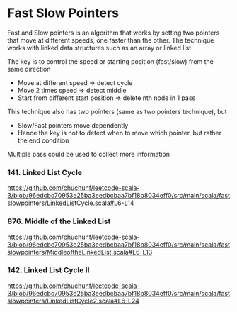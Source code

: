 # Fast Slow Pointers

Fast and Slow pointers is an algorithm that works by setting two pointers that move at different speeds, one faster than the other.
The technique works with linked data structures such as an array or linked list.

The key is to control the speed or starting position (fast/slow) from the same direction
- Move at different speed => detect cycle
- Move 2 times speed => detect middle
- Start from different start position => delete nth node in 1 pass

This technique also has two pointers (same as two pointers technique), but
- Slow/Fast pointers move dependently
- Hence the key is not to detect when to move which pointer, but rather the end condition

Multiple pass could be used to collect more information

### 141. Linked List Cycle
https://github.com/chuchunf/leetcode-scala-3/blob/96edcbc70953e25ba3eedbcbaa7bf18b8034eff0/src/main/scala/fastslowpointers/LinkedListCycle.scala#L6-L14

### 876. Middle of the Linked List
https://github.com/chuchunf/leetcode-scala-3/blob/96edcbc70953e25ba3eedbcbaa7bf18b8034eff0/src/main/scala/fastslowpointers/MiddleoftheLinkedList.scala#L6-L13

### 142. Linked List Cycle II
https://github.com/chuchunf/leetcode-scala-3/blob/96edcbc70953e25ba3eedbcbaa7bf18b8034eff0/src/main/scala/fastslowpointers/LinkedListCycle2.scala#L6-L24